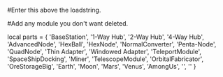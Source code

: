 #Enter this above the loadstring.

#Add any module you don't want deleted.

local parts = {
	'BaseStation',
	'1-Way Hub',
	'2-Way Hub',
	'4-Way Hub',
	'AdvancedNode',
	'HexBall',
	'HexNode',
	'NormalConverter',
	'Penta-Node',
	'QuadNode',
	'Thin Adapter',
	'Windowed Adapter',
	'TeleportModule',
	'SpaceShipDocking',
	'Miner',
	'TelescopeModule',
	'OrbitalFabricator',
	'OreStorageBig',
	'Earth',
	'Moon',
	'Mars',
	'Venus',
	'AmongUs',
	'',
	''
}
